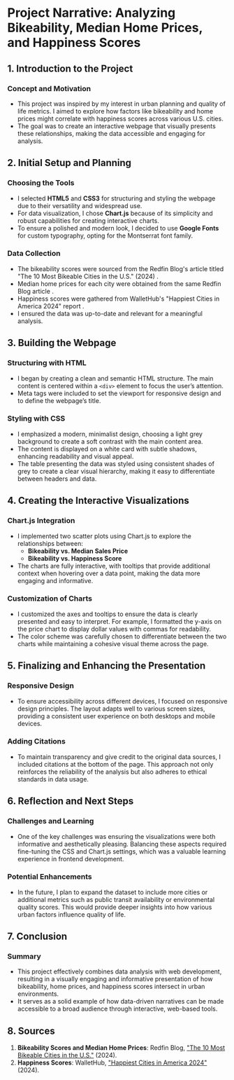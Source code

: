 # Project Narrative: Analyzing Bikeability, Median Home Prices, and Happiness Scores

## 1. Introduction to the Project

### Concept and Motivation
- This project was inspired by my interest in urban planning and quality of life metrics. I aimed to explore how factors like bikeability and home prices might correlate with happiness scores across various U.S. cities.
- The goal was to create an interactive webpage that visually presents these relationships, making the data accessible and engaging for analysis.

## 2. Initial Setup and Planning

### Choosing the Tools
- I selected **HTML5** and **CSS3** for structuring and styling the webpage due to their versatility and widespread use.
- For data visualization, I chose **Chart.js** because of its simplicity and robust capabilities for creating interactive charts.
- To ensure a polished and modern look, I decided to use **Google Fonts** for custom typography, opting for the Montserrat font family.

### Data Collection
- The bikeability scores were sourced from the Redfin Blog's article titled "The 10 Most Bikeable Cities in the U.S." (2024) .
- Median home prices for each city were obtained from the same Redfin Blog article .
- Happiness scores were gathered from WalletHub's "Happiest Cities in America 2024" report .
- I ensured the data was up-to-date and relevant for a meaningful analysis.

## 3. Building the Webpage

### Structuring with HTML
- I began by creating a clean and semantic HTML structure. The main content is centered within a `<div>` element to focus the user’s attention.
- Meta tags were included to set the viewport for responsive design and to define the webpage’s title.

### Styling with CSS
- I emphasized a modern, minimalist design, choosing a light grey background to create a soft contrast with the main content area.
- The content is displayed on a white card with subtle shadows, enhancing readability and visual appeal.
- The table presenting the data was styled using consistent shades of grey to create a clear visual hierarchy, making it easy to differentiate between headers and data.

## 4. Creating the Interactive Visualizations

### Chart.js Integration
- I implemented two scatter plots using Chart.js to explore the relationships between:
  - **Bikeability vs. Median Sales Price**
  - **Bikeability vs. Happiness Score**
- The charts are fully interactive, with tooltips that provide additional context when hovering over a data point, making the data more engaging and informative.

### Customization of Charts
- I customized the axes and tooltips to ensure the data is clearly presented and easy to interpret. For example, I formatted the y-axis on the price chart to display dollar values with commas for readability.
- The color scheme was carefully chosen to differentiate between the two charts while maintaining a cohesive visual theme across the page.

## 5. Finalizing and Enhancing the Presentation

### Responsive Design
- To ensure accessibility across different devices, I focused on responsive design principles. The layout adapts well to various screen sizes, providing a consistent user experience on both desktops and mobile devices.

### Adding Citations
- To maintain transparency and give credit to the original data sources, I included citations at the bottom of the page. This approach not only reinforces the reliability of the analysis but also adheres to ethical standards in data usage.

## 6. Reflection and Next Steps

### Challenges and Learning
- One of the key challenges was ensuring the visualizations were both informative and aesthetically pleasing. Balancing these aspects required fine-tuning the CSS and Chart.js settings, which was a valuable learning experience in frontend development.

### Potential Enhancements
- In the future, I plan to expand the dataset to include more cities or additional metrics such as public transit availability or environmental quality scores. This would provide deeper insights into how various urban factors influence quality of life.

## 7. Conclusion

### Summary
- This project effectively combines data analysis with web development, resulting in a visually engaging and informative presentation of how bikeability, home prices, and happiness scores intersect in urban environments.
- It serves as a solid example of how data-driven narratives can be made accessible to a broad audience through interactive, web-based tools.

## 8. Sources

1. **Bikeability Scores and Median Home Prices**: Redfin Blog, ["The 10 Most Bikeable Cities in the U.S."](https://www.redfin.com/blog/most-bikeable-cities-2024) (2024).
2. **Happiness Scores**: WalletHub, ["Happiest Cities in America 2024"](https://wallethub.com/edu/happiest-places-to-live/32619) (2024).
